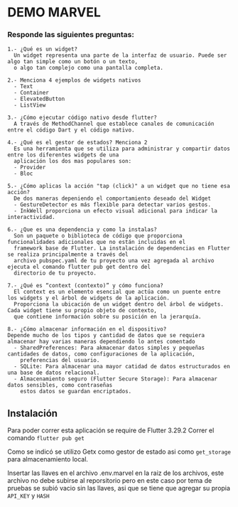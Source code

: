# DEMO MARVEL

### Responde las siguientes preguntas:

    1.- ¿Qué es un widget?
      Un widget representa una parte de la interfaz de usuario. Puede ser algo tan simple como un botón o un texto,
      o algo tan complejo como una pantalla completa.

    2.- Menciona 4 ejemplos de widgets nativos
      - Text
      - Container
      - ElevatedButton
      - ListView
    
    3.- ¿Cómo ejecutar código nativo desde flutter?
      A través de MethodChannel que establece canales de comunicación entre el código Dart y el código nativo.

    4.- ¿Qué es el gestor de estados? Menciona 2
      Es una herramienta que se utiliza para administrar y compartir datos entre los diferentes widgets de una
      aplicación los dos mas populares son:
      - Provider
      - Bloc
    
    5.- ¿Cómo aplicas la acción "tap (click)" a un widget que no tiene esa acción?
      De dos maneras depeniendo el comportamiento deseado del Widget
      - GestureDetector es más flexible para detectar varios gestos.
      - InkWell proporciona un efecto visual adicional para indicar la interactividad.
    
    6.- ¿Que es una dependencia y como la instalas?
      Son un paquete o biblioteca de código que proporciona funcionalidades adicionales que no están incluidas en el
      framework base de Flutter. La instalación de dependencias en Flutter se realiza principalmente a través del 
      archivo pubspec.yaml de tu proyecto una vez agregada al archivo ejecuta el comando flutter pub get dentro del 
      directorio de tu proyecto.

    7.- ¿Qué es “context (contexto)” y cómo funciona?
      El context es un elemento esencial que actúa como un puente entre los widgets y el árbol de widgets de la aplicación.
      Proporciona la ubicación de un widget dentro del árbol de widgets. Cada widget tiene su propio objeto de contexto, 
      que contiene información sobre su posición en la jerarquía.

    8.- ¿Cómo almacenar información en el dispositivo?
    Depende mucho de los tipos y cantidad de datos que se requiera almacenar hay varias maneras dependiendo lo antes comentado
      - SharedPreferences: Para akmacenar datos simples y pequeñas cantidades de datos, como configuraciones de la aplicación,
        preferencias del usuario.
      - SQLite: Para almacenar una mayor catidad de datos estructurados en una base de datos relacional.
      - Almacenamiento seguro (Flutter Secure Storage): Para almacenar datos sensibles, como contraseñas
        estos datos se guardan encriptados.

## Instalación

Para poder correr esta aplicación se require de Flutter 3.29.2
Correr el comando ``flutter pub get``

Como se indicó se utilizo Getx como gestor de estado asi como ``get_storage`` para almacenamiento local.

Insertar las llaves en el archivo .env.marvel en la raiz de los archivos, este archivo no debe subirse al reporsitorio pero en este caso por tema de pruebas se subió vacio sin las llaves, asi que se tiene que agregar su propia ```API_KEY``` y ``HASH``
